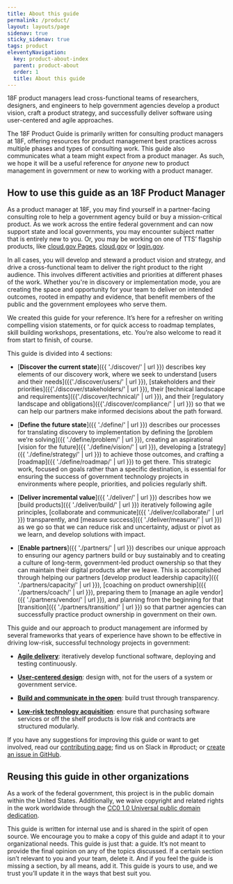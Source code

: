 ```yaml
---
title: About this guide
permalink: /product/
layout: layouts/page
sidenav: true
sticky_sidenav: true
tags: product
eleventyNavigation:
  key: product-about-index 
  parent: product-about
  order: 1
  title: About this guide
---
```


18F product managers lead cross-functional teams of researchers, designers, and engineers to help government agencies develop a product vision, craft a product strategy, and successfully deliver software using user-centered and agile approaches.

The 18F Product Guide is primarily written for consulting product managers at 18F, offering resources for product management best practices across multiple phases and types of consulting work. This guide also communicates what a team might expect from a product manager. As such, we hope it will be a useful reference for <em>anyone</em> new to product management in government or new to working with a product manager.

## How to use this guide as an 18F Product Manager

As a product manager at 18F, you may find yourself in a partner-facing consulting role to help a government agency build or buy a mission-critical product. As we work across the entire federal government and can now support state and local governments, you may encounter subject matter that is entirely new to you. Or, you may be working on one of TTS’ flagship products, like [cloud.gov Pages](https://cloud.gov/pages), [cloud.gov](https://cloud.gov/) or [login.gov](https://login.gov/).

In all cases, you will develop and steward a product vision and strategy, and drive a cross-functional team to deliver the right product to the right audience. This involves different activities and priorities at different phases of the work. Whether you're in discovery or implementation mode, you are creating the space and opportunity for your team to deliver on intended outcomes, rooted in empathy and evidence, that benefit members of the public and the government employees who serve them.

We created this guide for your reference. It’s here for a refresher on writing compelling vision statements, or for quick access to roadmap templates, skill building workshops, presentations, etc. You’re also welcome to read it from start to finish, of course.

This guide is divided into 4 sections:

- [**Discover the current state**]({{ './discover/' | url }}) describes key elements of our discovery work, where we seek to understand [users and their needs]({{'./discover/users/' | url }}), [stakeholders and their priorities]({{'./discover/stakeholders/' | url }}), their [technical landscape and requirements]({{'./discover/technical/' | url }}), and their [regulatory landscape and obligations]({{'./discover/compliance/' | url }}) so that we can help our partners make informed decisions about the path forward.

- [**Define the future state**]({{ './define/' | url }}) describes our processes for translating discovery to implementation by defining the [problem we’re solving]({{ './define/problem/' | url }}), creating an aspirational [vision for the future]({{ './define/vision/' | url }}), developing a [strategy]({{ './define/strategy/' | url }}) to achieve those outcomes, and crafting a [roadmap]({{ './define/roadmap/' | url }}) to get there. This strategic work, focused on goals rather than a specific destination, is essential for ensuring the success of government technology projects in environments where people, priorities, and policies regularly shift.

- [**Deliver incremental value**]({{ './deliver/' | url }}) describes how we [build products]({{ './deliver/build/' | url }}) iteratively following agile principles, [collaborate and communicate]({{ './deliver/collaborate/' | url }}) transparently, and [measure success]({{ './deliver/measure/' | url }}) as we go so that we can reduce risk and uncertainty, adjust or pivot as we learn, and develop solutions with impact.

- [**Enable partners**]({{ './partners/' | url }}) describes our unique approach to ensuring our agency partners build or buy sustainably and to creating a culture of long-term, government-led product ownership so that they can maintain their digital products after we leave. This is accomplished through helping our partners [develop product leadership capacity]({{ './partners/capacity/' | url }}), [coaching on product ownership]({{ './partners/coach/' | url }}), preparing them to [manage an agile vendor]({{ './partners/vendor/' | url }}), and planning from the beginning for that [transition]({{ './partners/transition/' | url }}) so that partner agencies can successfully practice product ownership in government on their own.

This guide and our approach to product management are informed by several frameworks that years of experience have shown to be effective in driving low-risk, successful technology projects in government:

- **[Agile delivery](https://guides.18f.gov/agile/)**: iteratively develop functional software, deploying and testing continuously.

- **[User-centered design](https://guides.18f.gov/ux-guide/)**: design with, not for the users of a system or government service.

- **[Build and communicate in the open](https://18f.gsa.gov/2016/03/07/the-need-for-transparency-in-government/)**: build trust through transparency.

- **[Low-risk technology acquisition](https://derisking-guide.18f.gov/federal-field-guide/basic-principles/#modular-contracting)**: ensure that purchasing software services or off the shelf products is low risk and contracts are structured modularly.

If you have any suggestions for improving this guide or want to get involved, read our [contributing page](https://github.com/18F/guides/blob/main/CONTRIBUTING.md); find us on Slack in #product; or [create an issue in GitHub](https://github.com/18F/guides/issues).

## Reusing this guide in other organizations

As a work of the federal government, this project is in the public domain within the United States. Additionally, we waive copyright and related rights in the work worldwide through the [CC0 1.0 Universal public domain dedication](https://creativecommons.org/publicdomain/zero/1.0/legalcode).

This guide is written for internal use and is shared in the spirit of open source. We encourage you to make a copy of this guide and adapt it to your organizational needs. This guide is just that: a guide. It’s not meant to provide the final opinion on any of the topics discussed. If a certain section isn’t relevant to you and your team, delete it. And if you feel the guide is missing a section, by all means, add it. This guide is yours to use, and we trust you’ll update it in the ways that best suit you.
